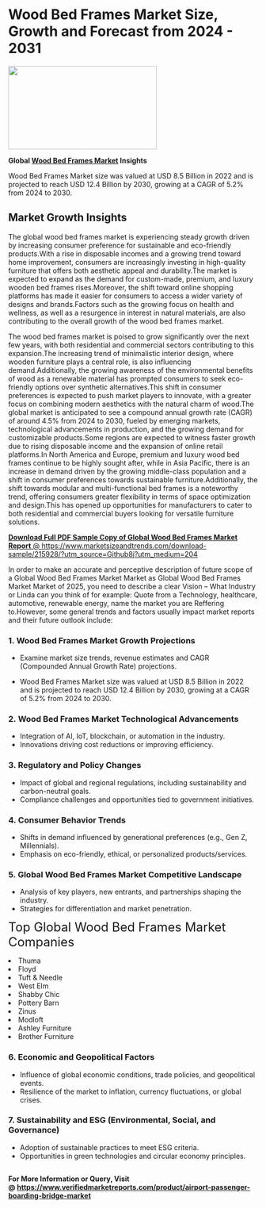 <H1>Wood Bed Frames Market Size, Growth and Forecast from 2024 - 2031</H1><img class="aligncenter size-medium wp-image-584254" src="https://thirdeyenews.in/wp-content/uploads/2024/09/Global-Market-Research-300x168.jpeg" alt="" width="300" height="168" /><p><strong>Global&nbsp;<a href="https://www.marketsizeandtrends.com/download-sample/215928/?utm_source=Github8j?utm_medium=204">Wood Bed Frames Market</a> Insights</strong></p><p>Wood Bed Frames Market size was valued at USD 8.5 Billion in 2022 and is projected to reach USD 12.4 Billion by 2030, growing at a CAGR of 5.2% from 2024 to 2030.</p><p><h2>Market Growth Insights</h2> <p>The global wood bed frames market is experiencing steady growth driven by increasing consumer preference for sustainable and eco-friendly products.With a rise in disposable incomes and a growing trend toward home improvement, consumers are increasingly investing in high-quality furniture that offers both aesthetic appeal and durability.The market is expected to expand as the demand for custom-made, premium, and luxury wooden bed frames rises.Moreover, the shift toward online shopping platforms has made it easier for consumers to access a wider variety of designs and brands.Factors such as the growing focus on health and wellness, as well as a resurgence in interest in natural materials, are also contributing to the overall growth of the wood bed frames market.<a href="#"></a></p> <p>The wood bed frames market is poised to grow significantly over the next few years, with both residential and commercial sectors contributing to this expansion.The increasing trend of minimalistic interior design, where wooden furniture plays a central role, is also influencing demand.Additionally, the growing awareness of the environmental benefits of wood as a renewable material has prompted consumers to seek eco-friendly options over synthetic alternatives.This shift in consumer preferences is expected to push market players to innovate, with a greater focus on combining modern aesthetics with the natural charm of wood.The global market is anticipated to see a compound annual growth rate (CAGR) of around 4.5% from 2024 to 2030, fueled by emerging markets, technological advancements in production, and the growing demand for customizable products.Some regions are expected to witness faster growth due to rising disposable income and the expansion of online retail platforms.In North America and Europe, premium and luxury wood bed frames continue to be highly sought after, while in Asia Pacific, there is an increase in demand driven by the growing middle-class population and a shift in consumer preferences towards sustainable furniture.Additionally, the shift towards modular and multi-functional bed frames is a noteworthy trend, offering consumers greater flexibility in terms of space optimization and design.This has opened up opportunities for manufacturers to cater to both residential and commercial buyers looking for versatile furniture solutions.<a href="#"></p><p><span class=""><strong>Download Full PDF Sample Copy of Global Wood Bed Frames Market Report</strong> @ <a href="https://www.marketsizeandtrends.com/download-sample/215928/?utm_source=Github8j?utm_medium=204" target="_blank">https://www.marketsizeandtrends.com/download-sample/215928/?utm_source=Github8j?utm_medium=204</a></span></p><p>In order to make an accurate and perceptive description of future scope of a Global&nbsp;Wood Bed Frames Market Market as Global&nbsp;Wood Bed Frames Market Market of 2025, you need to describe a clear Vision &ndash; What Industry or Linda can you think of for example: Quote from a Technology, healthcare, automotive, renewable energy, name the market you are Reffering to.However, some general trends and factors usually impact market reports and their future outlook include:</p><h3>1.&nbsp;<strong>Wood Bed Frames Market Growth Projections</strong></h3><ul><li>Examine market size trends, revenue estimates and CAGR (Compounded Annual Growth Rate) projections.</li><li><p>Wood Bed Frames Market size was valued at USD 8.5 Billion in 2022 and is projected to reach USD 12.4 Billion by 2030, growing at a CAGR of 5.2% from 2024 to 2030.</p></li></ul><h3>2.&nbsp;<strong>Wood Bed Frames Market Technological Advancements</strong></h3><ul><li>Integration of AI, IoT, blockchain, or automation in the industry.</li><li>Innovations driving cost reductions or improving efficiency.</li></ul><h3>3.&nbsp;<strong>Regulatory and Policy Changes</strong></h3><ul><li>Impact of global and regional regulations, including sustainability and carbon-neutral goals.</li><li>Compliance challenges and opportunities tied to government initiatives.</li></ul><h3>4.&nbsp;<strong>Consumer Behavior Trends</strong></h3><ul><li>Shifts in demand influenced by generational preferences (e.g., Gen Z, Millennials).</li><li>Emphasis on eco-friendly, ethical, or personalized products/services.</li></ul><h3>5.&nbsp;<strong>Global Wood Bed Frames Market Competitive Landscape</strong></h3><ul><li>Analysis of key players, new entrants, and partnerships shaping the industry.</li><li>Strategies for differentiation and market penetration.</li></ul><p data-pm-slice="1 1 []"><span style="color: inherit; font-family: inherit; font-size: 25px;">Top Global Wood Bed Frames Market Companies</span></p><div class="" data-test-id=""><p><li>Thuma</li><li> Floyd</li><li> Tuft & Needle</li><li> West Elm</li><li> Shabby Chic</li><li> Pottery Barn</li><li> Zinus</li><li> Modloft</li><li> Ashley Furniture</li><li> Brother Furniture</li></p></div><h3>6.&nbsp;<strong>Economic and Geopolitical Factors</strong></h3><ul><li>Influence of global economic conditions, trade policies, and geopolitical events.</li><li>Resilience of the market to inflation, currency fluctuations, or global crises.</li></ul><h3>7.&nbsp;<strong>Sustainability and ESG (Environmental, Social, and Governance)</strong></h3><ul><li>Adoption of sustainable practices to meet ESG criteria.</li><li>Opportunities in green technologies and circular economy principles.</li></ul><h2><strong style="font-size: 14px;">For More Information or Query, Visit @&nbsp;</strong><a style="background-color: #ffffff; font-size: 14px;" href="https://www.marketsizeandtrends.com/report/wood-bed-frames-market/" target="_blank">https://www.verifiedmarketreports.com/product/airport-passenger-boarding-bridge-market</a></h2>